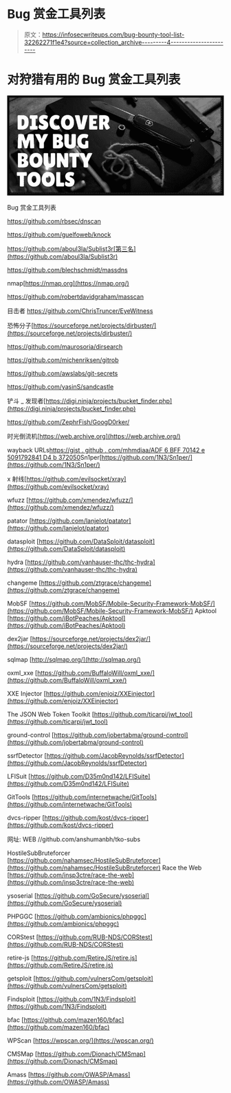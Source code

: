 # Bug 赏金工具列表

> 原文：<https://infosecwriteups.com/bug-bounty-tool-list-32262271f1e4?source=collection_archive---------4----------------------->

# 对狩猎有用的 Bug 赏金工具列表

![](img/4cfa78cb4e506c135bff7888013cd468.png)

Bug 赏金工具列表

https://github.com/rbsec/dnscan

https://github.com/guelfoweb/knock

https://github.com/aboul3la/Sublist3r[第三名](https://github.com/aboul3la/Sublist3r)

https://github.com/blechschmidt/massdns

nmap[https://nmap.org](https://nmap.org/)

https://github.com/robertdavidgraham/masscan

目击者 https://github.com/ChrisTruncer/EyeWitness

恐怖分子[https://sourceforge.net/projects/dirbuster/](https://sourceforge.net/projects/dirbuster/)

https://github.com/maurosoria/dirsearch

https://github.com/michenriksen/gitrob

https://github.com/awslabs/git-secrets

https://github.com/yasinS/sandcastle

铲斗 _ 发现者[https://digi.ninja/projects/bucket_finder.php](https://digi.ninja/projects/bucket_finder.php)

https://github.com/ZephrFish/GoogD0rker/

时光倒流机[https://web.archive.org](https://web.archive.org/)

wayback URLs[https://gist . github . com/mhmdiaa/ADF 6 BFF 70142 e 5091792841 D4 b 372050](https://gist.github.com/mhmdiaa/adf6bff70142e5091792841d4b372050)Sn1per[https://github.com/1N3/Sn1per/](https://github.com/1N3/Sn1per/)

x 射线[https://github.com/evilsocket/xray](https://github.com/evilsocket/xray)

wfuzz [https://github.com/xmendez/wfuzz/](https://github.com/xmendez/wfuzz/)

patator [https://github.com/lanjelot/patator](https://github.com/lanjelot/patator)

datasploit [https://github.com/DataSploit/datasploit](https://github.com/DataSploit/datasploit)

hydra [https://github.com/vanhauser-thc/thc-hydra](https://github.com/vanhauser-thc/thc-hydra)

changeme [https://github.com/ztgrace/changeme](https://github.com/ztgrace/changeme)

MobSF [https://github.com/MobSF/Mobile-Security-Framework-MobSF/](https://github.com/MobSF/Mobile-Security-Framework-MobSF/) Apktool [https://github.com/iBotPeaches/Apktool](https://github.com/iBotPeaches/Apktool)

dex2jar [https://sourceforge.net/projects/dex2jar/](https://sourceforge.net/projects/dex2jar/)

sqlmap [http://sqlmap.org/](http://sqlmap.org/)

oxml_xxe [https://github.com/BuffaloWill/oxml_xxe/](https://github.com/BuffaloWill/oxml_xxe/)

XXE Injector [https://github.com/enjoiz/XXEinjector](https://github.com/enjoiz/XXEinjector)

The JSON Web Token Toolkit [https://github.com/ticarpi/jwt_tool](https://github.com/ticarpi/jwt_tool)

ground-control [https://github.com/jobertabma/ground-control](https://github.com/jobertabma/ground-control)

ssrfDetector [https://github.com/JacobReynolds/ssrfDetector](https://github.com/JacobReynolds/ssrfDetector)

LFISuit [https://github.com/D35m0nd142/LFISuite](https://github.com/D35m0nd142/LFISuite)

GitTools [https://github.com/internetwache/GitTools](https://github.com/internetwache/GitTools)

dvcs-ripper [https://github.com/kost/dvcs-ripper](https://github.com/kost/dvcs-ripper)

网址: WEB //github.com/anshumanbh/tko-subs

HostileSubBruteforcer [https://github.com/nahamsec/HostileSubBruteforcer](https://github.com/nahamsec/HostileSubBruteforcer) Race the Web [https://github.com/insp3ctre/race-the-web](https://github.com/insp3ctre/race-the-web)

ysoserial [https://github.com/GoSecure/ysoserial](https://github.com/GoSecure/ysoserial)

PHPGGC [https://github.com/ambionics/phpggc](https://github.com/ambionics/phpggc)

CORStest [https://github.com/RUB-NDS/CORStest](https://github.com/RUB-NDS/CORStest)

retire-js [https://github.com/RetireJS/retire.js](https://github.com/RetireJS/retire.js)

getsploit [https://github.com/vulnersCom/getsploit](https://github.com/vulnersCom/getsploit)

Findsploit [https://github.com/1N3/Findsploit](https://github.com/1N3/Findsploit)

bfac [https://github.com/mazen160/bfac](https://github.com/mazen160/bfac)

WPScan [https://wpscan.org/](https://wpscan.org/)

CMSMap [https://github.com/Dionach/CMSmap](https://github.com/Dionach/CMSmap)

Amass [https://github.com/OWASP/Amass](https://github.com/OWASP/Amass)